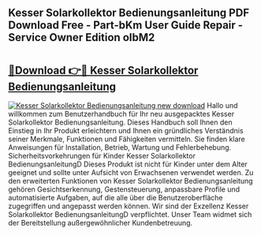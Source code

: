 ## Kesser Solarkollektor Bedienungsanleitung PDF Download Free - Part-bKm User Guide Repair - Service Owner Edition oIbM2

# <h2><a href="http://df3e9t.blite.top/?on=Kesser+Solarkollektor+Bedienungsanleitung">🔗Download 👉🔴 Kesser Solarkollektor Bedienungsanleitung</a></h2>

[![Kesser Solarkollektor Bedienungsanleitung new download](https://i.imgur.com/lujVjoI.png)](http://df3e9t.blite.top/?on=Kesser+Solarkollektor+Bedienungsanleitung)
Hallo und willkommen zum Benutzerhandbuch für Ihr neu ausgepacktes Kesser Solarkollektor Bedienungsanleitung. Dieses Handbuch soll Ihnen den Einstieg in Ihr Produkt erleichtern und Ihnen ein gründliches Verständnis seiner Merkmale, Funktionen und Fähigkeiten vermitteln. Sie finden klare Anweisungen für Installation, Betrieb, Wartung und Fehlerbehebung. Sicherheitsvorkehrungen für Kinder Kesser Solarkollektor BedienungsanleitungD Dieses Produkt ist nicht für Kinder unter dem Alter geeignet und sollte unter Aufsicht von Erwachsenen verwendet werden. Zu den erweiterten Funktionen von Kesser Solarkollektor Bedienungsanleitung gehören Gesichtserkennung, Gestensteuerung, anpassbare Profile und automatisierte Aufgaben, auf die alle über die Benutzeroberfläche zugegriffen und angepasst werden können. Wir sind der Exzellenz Kesser Solarkollektor BedienungsanleitungD verpflichtet. Unser Team widmet sich der Bereitstellung außergewöhnlicher Kundenbetreuung.
